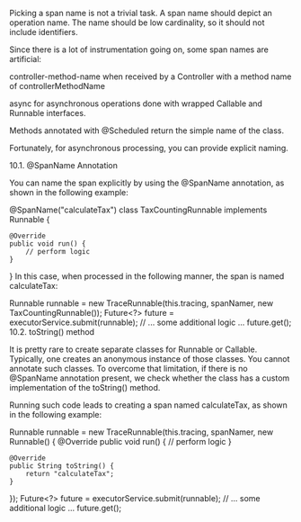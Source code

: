 Picking a span name is not a trivial task. A span name should depict an operation name. The name should be low cardinality, so it should not include identifiers.

Since there is a lot of instrumentation going on, some span names are artificial:

controller-method-name when received by a Controller with a method name of controllerMethodName

async for asynchronous operations done with wrapped Callable and Runnable interfaces.

Methods annotated with @Scheduled return the simple name of the class.

Fortunately, for asynchronous processing, you can provide explicit naming.

10.1. @SpanName Annotation

You can name the span explicitly by using the @SpanName annotation, as shown in the following example:

@SpanName("calculateTax")
class TaxCountingRunnable implements Runnable {

    @Override
    public void run() {
        // perform logic
    }

}
In this case, when processed in the following manner, the span is named calculateTax:

Runnable runnable = new TraceRunnable(this.tracing, spanNamer,
        new TaxCountingRunnable());
Future<?> future = executorService.submit(runnable);
// ... some additional logic ...
future.get();
10.2. toString() method

It is pretty rare to create separate classes for Runnable or Callable. Typically, one creates an anonymous instance of those classes. You cannot annotate such classes. To overcome that limitation, if there is no @SpanName annotation present, we check whether the class has a custom implementation of the toString() method.

Running such code leads to creating a span named calculateTax, as shown in the following example:

Runnable runnable = new TraceRunnable(this.tracing, spanNamer, new Runnable() {
    @Override
    public void run() {
        // perform logic
    }

    @Override
    public String toString() {
        return "calculateTax";
    }
});
Future<?> future = executorService.submit(runnable);
// ... some additional logic ...
future.get();
